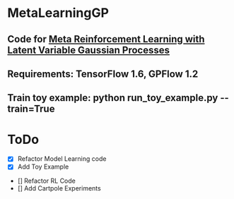 # MetaLearningGP

## Code for [Meta Reinforcement Learning with Latent Variable Gaussian Processes](https://arxiv.org/abs/1803.07551)
## Requirements: TensorFlow 1.6, GPFlow 1.2
## Train toy example: python run_toy_example.py --train=True

# ToDo

- [x] Refactor Model Learning code
- [x] Add Toy Example
- [] Refactor RL Code
- [] Add Cartpole Experiments
